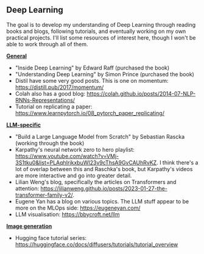 ## Deep Learning

The goal is to develop my understanding of Deep Learning through reading books and blogs, following tutorials, and eventually working on my own practical projects. I'll list some resources of interest here, though I won't be able to work through all of them.

<u><b>General</b></u>
- "Inside Deep Learning" by Edward Raff (purchased the book)
- "Understanding Deep Learning" by Simon Prince (purchased the book)
- Distil have some very good posts. This is one on momentum: https://distill.pub/2017/momentum/
- Colah also has a good blog: https://colah.github.io/posts/2014-07-NLP-RNNs-Representations/
- Tutorial on replicating a paper: https://www.learnpytorch.io/08_pytorch_paper_replicating/ 

<u><b>LLM-specific</b></u>
- "Build a Large Language Model from Scratch" by Sebastian Rascka (working through the book)
- Karpathy's neural network zero to hero playlist: https://www.youtube.com/watch?v=VMj-3S1tku0&list=PLAqhIrjkxbuWI23v9cThsA9GvCAUhRvKZ. I think there's a lot of overlap between this and Raschka's book, but Karpathy's videos are more interactive and go into greater detail.
- Lilian Weng's blog, specifically the articles on Transformers and attention: https://lilianweng.github.io/posts/2023-01-27-the-transformer-family-v2/. 
- Eugene Yan has a blog on various topics. The LLM stuff appear to be more on the MLOps side: https://eugeneyan.com/
- LLM visualisation: https://bbycroft.net/llm 

<u><b>Image generation</b></u>
- Hugging face tutorial series: https://huggingface.co/docs/diffusers/tutorials/tutorial_overview